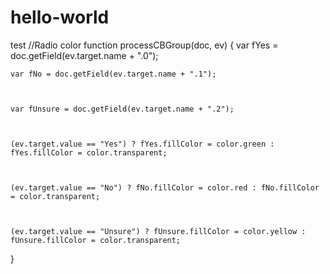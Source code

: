 # hello-world
test
//Radio color
function processCBGroup(doc, ev)
{
    var fYes = doc.getField(ev.target.name + ".0");

 

    var fNo = doc.getField(ev.target.name + ".1");

 

    var fUnsure = doc.getField(ev.target.name + ".2");

 

    (ev.target.value == "Yes") ? fYes.fillColor = color.green : fYes.fillColor = color.transparent;

 

    (ev.target.value == "No") ? fNo.fillColor = color.red : fNo.fillColor = color.transparent;

 

    (ev.target.value == "Unsure") ? fUnsure.fillColor = color.yellow : fUnsure.fillColor = color.transparent;


}
